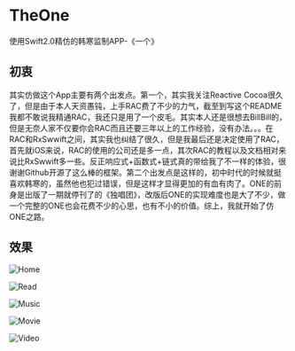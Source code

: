# TheOne
使用Swift2.0精仿的韩寒监制APP-《一个》

## 初衷

其实仿做这个App主要有两个出发点。第一个，其实我关注Reactive Cocoa很久了，但是由于本人天资愚钝，上手RAC费了不少的力气，截至到写这个README我都不敢说我精通RAC，我还只是用了一个皮毛。其实本人还是很想去BillBill的，但是无奈人家不仅要你会RAC而且还要三年以上的工作经验，没有办法。。。在RAC和RxSwwift之间，其实我也纠结了很久，但是我最后还是决定使用了RAC，首先就iOS来说，RAC的使用的公司还是多一点，其次RAC的教程以及文档相对来说比RxSwwift多一些。反正响应式+函数式+链式真的带给我了不一样的体验，很谢谢Github开源了这么棒的框架。第二个出发点是这样的，初中时代的时候就挺喜欢韩寒的，虽然他也犯过错误，但是这样才显得更加的有血有肉了。ONE的前身是出版了一期就停刊了的《独唱团》，改版后ONE的实现难度也是大了不少，做一个完整的ONE也会花费不少的心思，也有不小的价值。综上，我就开始了仿ONE之路。

## 效果

![Home](https://github.com/Maru-zhang/TheOne/blob/master/Screenshot/01.gif)

![Read](https://github.com/Maru-zhang/TheOne/blob/master/Screenshot/02.gif)

![Music](https://github.com/Maru-zhang/TheOne/blob/master/Screenshot/03.gif)

![Movie](https://github.com/Maru-zhang/TheOne/blob/master/Screenshot/04.gif)

![Video](https://github.com/Maru-zhang/TheOne/blob/master/Screenshot/05.gif)

